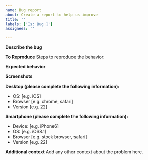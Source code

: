 ```yaml
---
name: Bug report
about: Create a report to help us improve
title: ''
labels: ['Is: Bug 🐛']
assignees: ''

---
```


**Describe the bug**
<!-- A clear and concise description of what the bug is. -->

**To Reproduce**
Steps to reproduce the behavior:


**Expected behavior**
<!-- A clear and concise description of what you expected to happen. -->

**Screenshots**
<!-- If applicable, add screenshots to help explain your problem. -->

**Desktop (please complete the following information):**
 - OS: [e.g. iOS]
 - Browser [e.g. chrome, safari]
 - Version [e.g. 22]

**Smartphone (please complete the following information):**
 - Device: [e.g. iPhone6]
 - OS: [e.g. iOS8.1]
 - Browser [e.g. stock browser, safari]
 - Version [e.g. 22]

**Additional context**
Add any other context about the problem here.
